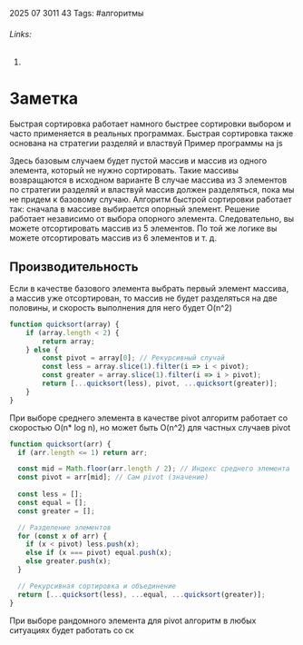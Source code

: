 2025 07 3011 43
Tags: #алгоритмы 
###### Links: 
1) 
# Заметка
Быстрая сортировка работает намного быстрее сортировки выбором и часто применяется в реальных программах. Быстрая сортировка также основана на стратегии разделяй и властвуй
Пример программы на js

Здесь базовым случаем будет пустой массив и массив из одного элемента, который не нужно сортировать. Такие массивы возвращаются в исходном варианте
В случае массива из 3 элементов по стратегии разделяй и властвуй массив должен разделяться, пока мы не придем к базовому случаю. Алгоритм быстрой сортировки работает так: сначала в массиве выбирается опорный элемент. Решение работает независимо от выбора опорного элемента. Следовательно, вы можете отсортировать массив из 5 элементов. По той же логике вы можете отсортировать массив из 6 элементов и т. д.
## Производительность
Если в качестве базового элемента выбрать первый элемент массива, а массив уже отсортирован, то массив не будет разделяться на две половины, и скорость выполнения для него будет O(n^2)
```js
function quicksort(array) {  
    if (array.length < 2) {  
        return array;  
    } else {  
        const pivot = array[0]; // Рекурсивный случай  
        const less = array.slice(1).filter(i => i < pivot);  
        const greater = array.slice(1).filter(i => i > pivot);  
        return [...quicksort(less), pivot, ...quicksort(greater)];  
    }  
}
```
При выборе среднего элемента в качестве pivot алгоритм работает со скоростью O(n* log n), но может быть O(n^2) для частных случаев pivot
```js
function quicksort(arr) {
  if (arr.length <= 1) return arr;

  const mid = Math.floor(arr.length / 2); // Индекс среднего элемента
  const pivot = arr[mid]; // Сам pivot (значение)
  
  const less = [];
  const equal = [];
  const greater = [];

  // Разделение элементов
  for (const x of arr) {
    if (x < pivot) less.push(x);
    else if (x === pivot) equal.push(x);
    else greater.push(x);
  }

  // Рекурсивная сортировка и объединение
  return [...quicksort(less), ...equal, ...quicksort(greater)];
}
```
При выборе рандомного элемента для pivot алгоритм в любых ситуациях будет работать со ск